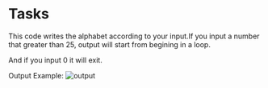 # Tasks
This code writes the alphabet according to your input.If you input a number that greater than 25, output will start from begining in a loop.

And if you input 0 it will exit.

Output Example:
![output](https://github.com/Akeafea/Tasks/assets/141218309/33c78450-9c5b-482a-a001-e9da1361edcc)
